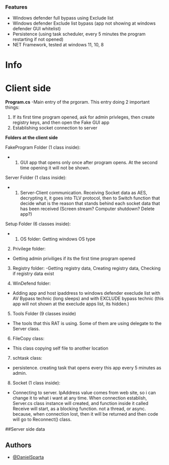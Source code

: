 ### Features

- Windows defender full bypass using Exclude list
- Windows defender Exclude list bypass (app not showing at windows defender GUI whitelist)
- Persistence (using task scheduler, every 5 minutes the program restarting if not opened)
- NET Framework, tested at windows 11, 10, 8

# Info

# Client side
**Program.cs** -Main entry of the prgoram. This entry doing 2 important things:
1. If its first time program opened, ask for admin privleges, then create registry keys, and then open the Fake GUI app
2. Establishing socket connection to server

**Folders at the client side**
       
FakeProgram Folder (1 class inside): 
 - 1. GUI app that opens only once after program opens. At the second time opening it will not be shown.

Server Folder (1 class inside):
- 1. Server-Client communication. Receiving Socket data as AES, decrypting it, it goes into TLV protocol, then to Switch function that decide what is the reason that stands behind each socket data that has been received (Screen stream? Computer shutdown? Delete app?)

Setup Folder (6 classes inside):
- 1. OS folder: Getting windows OS type

2. Privilege folder:
- Getting admin priviliges if its the first time program opened

3. Registry folder:
-Getting registry data, Creating registry data, Checking if registry data exist

4. WinDefend folder:
- Adding app and host ipaddress to windows defender execlude list with AV Bypass technic (long sleeps) and with EXCLUDE bypass technic (this app will not shown at the execlude apps list, its hidden.)

5. Tools Folder (9 classes inside)
- The tools that this RAT is using. Some of them are using delegate to the Server class.

6. FileCopy class:
- This class copying self file to another location

7. schtask class:
- persistence. creating task that opens every this app every 5 minutes as admin.

8. Socket (1 class inside):
- Connecting to server. IpAddress value comes from web site, so i can change it to what i want at any time.
When connection establish, Server.cs class instance will created, and function inside it called Receive will
start, as a blocking function. not a thread, or async. because, when connection lost, then it will be returned
and then code will go to Reconnect() class.



##Server side
data


## Authors

- [@DanielSparta](https://github.com/DanielSparta)
